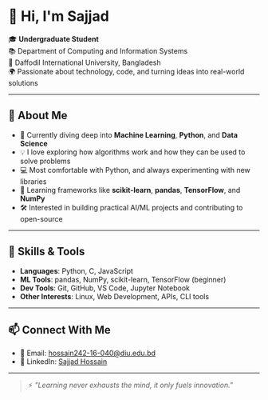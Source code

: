 # 👋 Hi, I'm Sajjad

🎓 **Undergraduate Student**  
📚 Department of Computing and Information Systems  
🏫 Daffodil International University, Bangladesh  
🌍 Passionate about technology, code, and turning ideas into real-world solutions

---

## 🧠 About Me

- 🔭 Currently diving deep into **Machine Learning**, **Python**, and **Data Science**
- 💡 I love exploring how algorithms work and how they can be used to solve problems
- 💻 Most comfortable with Python, and always experimenting with new libraries
- 🌱 Learning frameworks like **scikit-learn**, **pandas**, **TensorFlow**, and **NumPy**
- 🛠️ Interested in building practical AI/ML projects and contributing to open-source

---

## 🚀 Skills & Tools

- **Languages**: Python, C, JavaScript
- **ML Tools**: pandas, NumPy, scikit-learn, TensorFlow (beginner)
- **Dev Tools**: Git, GitHub, VS Code, Jupyter Notebook
- **Other Interests**: Linux, Web Development, APIs, CLI tools

---

## 📫 Connect With Me

- 📧 Email: hossain242-16-040@diu.edu.bd
- 💼 LinkedIn: [Sajjad Hossain](https://linkedin.com/in/sajjadipy)

---

> ⚡ _"Learning never exhausts the mind, it only fuels innovation."_  
